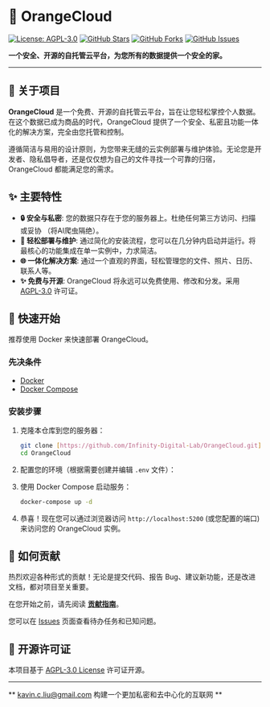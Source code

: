 # 🍊 OrangeCloud

[![License: AGPL-3.0](https://img.shields.io/badge/License-AGPL_v3-blue.svg)](https://www.gnu.org/licenses/agpl-3.0)
[![GitHub Stars](https://img.shields.io/github/stars/Infinity-Digital-Lab/OrangeCloud?style=social)](https://github.com/Infinity-Digital-Lab/OrangeCloud/stargazers)
[![GitHub Forks](https://img.shields.io/github/forks/Infinity-Digital-Lab/OrangeCloud?style=social)](https://github.com/Infinity-Digital-Lab/OrangeCloud/network/members)
[![GitHub Issues](https://img.shields.io/github/issues/Infinity-Digital-Lab/OrangeCloud)](https://github.com/Infinity-Digital-Lab/OrangeCloud/issues)

**一个安全、开源的自托管云平台，为您所有的数据提供一个安全的家。**

---

## 📖 关于项目

**OrangeCloud** 是一个免费、开源的自托管云平台，旨在让您轻松掌控个人数据。在这个数据已成为商品的时代，OrangeCloud 提供了一个安全、私密且功能一体化的解决方案，完全由您托管和控制。

遵循简洁与易用的设计原则，为您带来无缝的云实例部署与维护体验。无论您是开发者、隐私倡导者，还是仅仅想为自己的文件寻找一个可靠的归宿，OrangeCloud 都能满足您的需求。

## ✨ 主要特性

* **🔒 安全与私密**: 您的数据只存在于您的服务器上。杜绝任何第三方访问、扫描或妥协 （将AI爬虫隔绝）。
* **🚀 轻松部署与维护**: 通过简化的安装流程，您可以在几分钟内启动并运行。将最核心的功能集成在单一实例中，力求简洁。
* **🌐 一体化解决方案**: 通过一个直观的界面，轻松管理您的文件、照片、日历、联系人等。
* **✨ 免费与开源**: OrangeCloud 将永远可以免费使用、修改和分发。采用 [AGPL-3.0](https://www.gnu.org/licenses/agpl-3.0) 许可证。

## 🚀 快速开始

推荐使用 Docker 来快速部署 OrangeCloud。

### 先决条件

* [Docker](https://www.docker.com/get-started)
* [Docker Compose](https://docs.docker.com/compose/install/)

### 安装步骤

1.  克隆本仓库到您的服务器：
    ```bash
    git clone [https://github.com/Infinity-Digital-Lab/OrangeCloud.git](https://github.com/Infinity-Digital-Lab/OrangeCloud.git)
    cd OrangeCloud
    ```

2.  配置您的环境（根据需要创建并编辑 `.env` 文件）：

3.  使用 Docker Compose 启动服务：
    ```bash
    docker-compose up -d
    ```

4.  恭喜！现在您可以通过浏览器访问 `http://localhost:5200` (或您配置的端口) 来访问您的 OrangeCloud 实例。

## 🤝 如何贡献

热烈欢迎各种形式的贡献！无论是提交代码、报告 Bug、建议新功能，还是改进文档，都对项目至关重要。

在您开始之前，请先阅读 **[贡献指南](./CONTRIBUTING.md)**。

您可以在 [Issues](https://github.com/Infinity-Digital-Lab/OrangeCloud/issues) 页面查看待办任务和已知问题。

## 📜 开源许可证

本项目基于 [AGPL-3.0 License](./LICENSE) 许可证开源。

---

** kavin.c.liu@gmail.com 构建一个更加私密和去中心化的互联网 **
